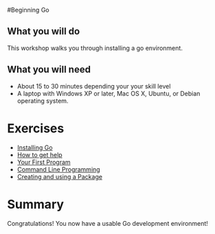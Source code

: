 #Beginning Go

## What you will do

This workshop walks you through installing a go environment.

## What you will need

* About 15 to 30 minutes depending your your skill level
* A laptop with Windows XP or later, Mac OS X, Ubuntu, or Debian operating system.

# Exercises

* [Installing Go](https://github.com/gSchool/go/tree/master/Exercises/Installing-Go/readme.md)
* [How to get help](https://github.com/gSchool/go/blob/master/Exercises/How-to-get-help/readme.md)
* [Your First Program](http://go-talks.appspot.com/github.com/gSchool/go/Exercises/Your-First-Program/hello.slide)
* [Command Line Programming]()
* [Creating and using a Package]()

# Summary

Congratulations!  You now have a usable Go development environment!
